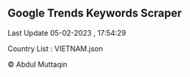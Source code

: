 

## Google Trends Keywords Scraper 
 
Last Update 05-02-2023 , 17:54:29

Country List :
VIETNAM.json



© Abdul Muttaqin 
